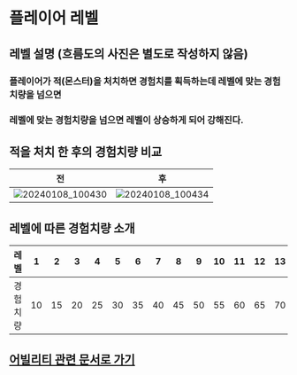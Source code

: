 # 플레이어 레벨

## 레벨 설명 (흐름도의 사진은 별도로 작성하지 않음)
### 플레이어가 적(몬스터)을 처치하면 경험치를 획득하는데 레벨에 맞는 경험치량을 넘으면
### 레벨에 맞는 경험치량을 넘으면 레벨이 상승하게 되어 강해진다.

## 적을 처치 한 후의 경험치량 비교
|전|후|
|:---:|:---:|
|![20240108_100430](https://github.com/ACEDIA2567/CityGun/assets/101154683/79dc1bed-a52f-4854-9280-031a8a4cbaaa)|![20240108_100434](https://github.com/ACEDIA2567/CityGun/assets/101154683/46eb9e15-aaea-4434-b7a4-8919617a2933)|

## 레벨에 따른 경험치량 소개
|레벨|1|2|3|4|5|6|7|8|9|10|11|12|13|14|15|
|:---:|:---:|:---:|:---:|:---:|:---:|:---:|:---:|:---:|:---:|:---:|:---:|:---:|:---:|:---:|:---:|
|경험치량|10|15|20|25|30|35|40|45|50|55|60|65|70|75|80|

## [어빌리티 관련 문서로 가기](플레이어%20어빌리티.md)
